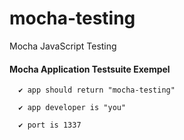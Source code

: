 # mocha-testing
Mocha JavaScript Testing


####  Mocha Application Testsuite Exempel

````
  ✔ app should return "mocha-testing"

  ✔ app developer is "you"

  ✔ port is 1337
  ````
